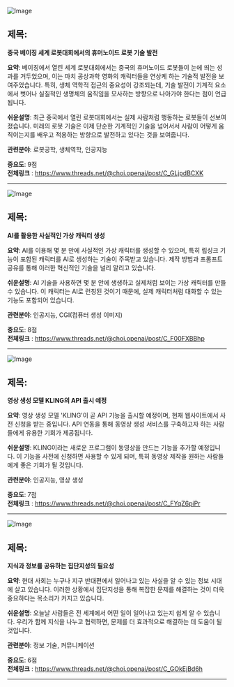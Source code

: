 ![Image](https://scontent-iad3-1.cdninstagram.com/v/t51.71878-15/457016204_1167100871047023_7519404737045563552_n.jpg?_nc_cat=104&ccb=1-7&_nc_sid=18de74&_nc_ohc=AfA9Up9WGqsQ7kNvgFETP7l&_nc_ht=scontent-iad3-1.cdninstagram.com&edm=ACx9VUEEAAAA&oh=00_AYD4AUs-QhZ-ADbznGFapiZUuqfICNWcdhiw8uk5ZZOldA&oe=66D1892D)

## 제목:
**중국 베이징 세계 로봇대회에서의 휴머노이드 로봇 기술 발전**

**요약**:
베이징에서 열린 세계 로봇대회에서는 중국의 휴머노이드 로봇들이 눈에 띄는 성과를 거두었으며, 이는 마치 공상과학 영화의 캐릭터들을 연상케 하는 기술적 발전을 보여주었습니다. 특히, 생체 역학적 접근의 중요성이 강조되는데, 기술 발전이 기계적 요소에서 벗어나 실질적인 생명체의 움직임을 모사하는 방향으로 나아가야 한다는 점이 언급됩니다.

**쉬운설명**:
최근 중국에서 열린 로봇대회에서는 실제 사람처럼 행동하는 로봇들이 선보여졌습니다. 미래의 로봇 기술은 이제 단순한 기계적인 기술을 넘어서서 사람이 어떻게 움직이는지를 배우고 적용하는 방향으로 발전하고 있다는 것을 보여줍니다.

**관련분야**:
로봇공학, 생체역학, 인공지능

**중요도**: 9점  
**전체링크** :  https://www.threads.net/@choi.openai/post/C_GLjpdBCXK

---

![Image](https://scontent-iad3-1.cdninstagram.com/v/t51.71878-15/457005597_3537166819857291_5568451052777063331_n.jpg?_nc_cat=108&ccb=1-7&_nc_sid=18de74&_nc_ohc=IH08T-aw2QEQ7kNvgEgvNYX&_nc_ht=scontent-iad3-1.cdninstagram.com&edm=ACx9VUEEAAAA&oh=00_AYCHHdAgu35ILnIij-H_XDQGImy9mtZeTRoBFL-1jVsvJw&oe=66D1839F)

## 제목:
**AI를 활용한 사실적인 가상 캐릭터 생성**

**요약**:
AI를 이용해 몇 분 만에 사실적인 가상 캐릭터를 생성할 수 있으며, 특히 립싱크 기능이 포함된 캐릭터를 AI로 생성하는 기술이 주목받고 있습니다. 제작 방법과 프롬프트 공유를 통해 이러한 혁신적인 기술을 널리 알리고 있습니다.

**쉬운설명**:
AI 기술을 사용하면 몇 분 안에 생생하고 실제처럼 보이는 가상 캐릭터를 만들 수 있습니다. 이 캐릭터는 AI로 런칭된 것이기 때문에, 실제 캐릭터처럼 대화할 수 있는 기능도 포함되어 있습니다.

**관련분야**:
인공지능, CGI(컴퓨터 생성 이미지)

**중요도**: 8점  
**전체링크** :  https://www.threads.net/@choi.openai/post/C_F00FXBBhp

---

![Image](https://scontent-iad3-1.cdninstagram.com/v/t51.29350-15/457137149_498063959652239_4056258513429998164_n.jpg?_nc_cat=102&ccb=1-7&_nc_sid=18de74&_nc_ohc=BTMAAJSplgUQ7kNvgF4YsAD&_nc_ht=scontent-iad3-1.cdninstagram.com&edm=ACx9VUEEAAAA&oh=00_AYB7jgXd_JABWuiMtdY_lyK8r5Rr81jCX4qVgHYfsvwPdA&oe=66D19144)

## 제목:
**영상 생성 모델 KLING의 API 출시 예정**

**요약**:
영상 생성 모델 'KLING'이 곧 API 기능을 출시할 예정이며, 현재 웹사이트에서 사전 신청을 받는 중입니다. API 연동을 통해 동영상 생성 서비스를 구축하고자 하는 사람들에게 유용한 기회가 제공됩니다.

**쉬운설명**:
KLING이라는 새로운 프로그램이 동영상을 만드는 기능을 추가할 예정입니다. 이 기능을 사전에 신청하면 사용할 수 있게 되며, 특히 동영상 제작을 원하는 사람들에게 좋은 기회가 될 것입니다.

**관련분야**:
인공지능, 영상 생성

**중요도**: 7점  
**전체링크** :  https://www.threads.net/@choi.openai/post/C_FYqZ6piPr

---

![Image](https://scontent-iad3-1.cdninstagram.com/v/t51.71878-15/457022860_541584931711449_4233630366390330775_n.jpg?_nc_cat=107&ccb=1-7&_nc_sid=18de74&_nc_ohc=dqYGmOkMRrEQ7kNvgH9OuQ7&_nc_ht=scontent-iad3-1.cdninstagram.com&edm=ACx9VUEEAAAA&oh=00_AYAbo4eL8-Z4u4pTeCG25XBlKcRHr9awMg0ynM-y2QC6Jg&oe=66D1752E)

## 제목:
**지식과 정보를 공유하는 집단지성의 필요성**

**요약**:
현대 사회는 누구나 지구 반대편에서 일어나고 있는 사실을 알 수 있는 정보 시대에 살고 있습니다. 이러한 상황에서 집단지성을 통해 복잡한 문제를 해결하는 것이 더욱 중요하다는 목소리가 커지고 있습니다.

**쉬운설명**:
오늘날 사람들은 전 세계에서 어떤 일이 일어나고 있는지 쉽게 알 수 있습니다. 우리가 함께 지식을 나누고 협력하면, 문제를 더 효과적으로 해결하는 데 도움이 될 것입니다.

**관련분야**:
정보 기술, 커뮤니케이션

**중요도**: 6점  
**전체링크** :  https://www.threads.net/@choi.openai/post/C_GOkEjBd6h

---